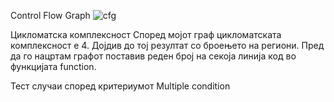  Control Flow Graph 
![cfg](https://user-images.githubusercontent.com/64106839/120227855-496a3e00-c24a-11eb-8193-9de485f341a8.PNG)

Цикломатска комплексност
Според мојот граф цикломатската комплексност e 4.
Дојдив до тој резултат со броењето на региони. Пред да го нацртам графот поставив реден број на секоја линија код во
функцијата function.

Тест случаи според критериумот Multiple condition

